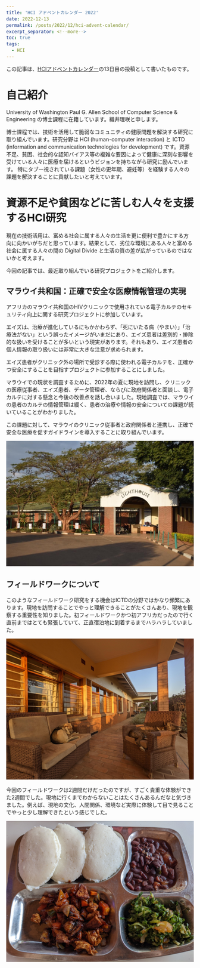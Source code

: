 ```yaml
---
title: 'HCI アドベントカレンダー 2022'
date: 2022-12-13
permalink: /posts/2022/12/hci-advent-calendar/
excerpt_separator: <!--more-->
toc: true
tags:
  - HCI
---
```

この記事は、[HCIアドベントカレンダー](https://adventar.org/calendars/7901)の13日目の投稿として書いたものです。
<!--more-->

# 自己紹介
University of Washington Paul G. Allen School of Computer Science & Engineering の博士課程に在籍しています。織井理咲と申します。

博士課程では、技術を活用して脆弱なコミュニティの健康問題を解決する研究に取り組んでいます。研究分野は HCI (human-computer interaction) と ICTD (information and communication technologies for development) です。資源不足、貧困、社会的な認知バイアス等の複雑な要因によって健康に深刻な影響を受けている人々に医療を届けるというビジョンを持ちながら研究に励んでいます。
特にタブー視されている課題（女性の更年期、避妊等）を経験する人々の課題を解決することに貢献したいと考えています。

# 資源不足や貧困などに苦しむ人々を支援するHCI研究
現在の技術活用は、富める社会に属する人々の生活を更に便利で豊かにする方向に向かいがちだと思っています。結果として、劣位な環境にある人々と富める社会に属する人々の間の Digital Divide と生活の質の差が広がっているのではないかと考えます。

今回の記事では、最近取り組んでいる研究プロジェクトをご紹介します。

## マラウイ共和国：正確で安全な医療情報管理の実現
アフリカのマラウイ共和国のHIVクリニックで使用されている電子カルテのセキュリティ向上に関する研究プロジェクトに参加しています。

エイズは、治療が進化しているにもかかわらず、「死にいたる病（やまい）」「治療法がない」という誤ったイメージがいまだにあり、エイズ患者は差別的・排除的な扱いを受けることが多いという現実があります。それもあり、エイズ患者の個人情報の取り扱いには非常に大きな注意が求められます。

エイズ患者がクリニック外の場所で受診する際に使われる電子カルテを、正確かつ安全にすることを目指すプロジェクトに参加することにしました。

マラウイでの現状を調査するために、2022年の夏に現地を訪問し、クリニックの医療従事者、エイズ患者、データ管理者、ならびに政府関係者と面談し、電子カルテに対する懸念と今後の改善点を話し合いました。現地調査では、マラウイの患者のカルテの情報管理は緩く、患者の治療や情報の安全についての課題が続いていることがわかりました。

この課題に対して、マラウイのクリニック従事者と政府関係者と連携し、正確で安全な医療を促すガイドラインを導入することに取り組んでいます。

![訪問先のHIVクリニック (Credits to Lighthouse Trust)](/images/posts/lt.jpeg)

## フィールドワークについて
このようなフィールドワーク研究をする機会はICTDの分野ではかなり頻繁にあります。現地を訪問することでやっと理解できることがたくさんあり、現地を観察する重要性を知りました。初フィールドワークかつ初アフリカだったので行く直前まではとても緊張していて、正直宿泊地に到着するまでハラハラしていました。

![2週間滞在した宿泊地の犬と仲良くなりました（左の犬がJelly Bean,右の犬がJoe Biden)](/images/posts/guesthouse.jpg)

今回のフィールドワークは2週間だけだったのですが、すごく貴重な体験ができた2週間でした。現地に行くまでわからないことはたくさんあるんだなと気づきました。例えば、現地の文化、人間関係、環境など実際に体験して目で見ることでやっと少し理解できたという感じでした。

![現地の食事。とても美味しかったです！)](/images/posts/malawi_meal.jpg)




<!--
Headings are cool
======

You can have many headings
======

Aren't headings cool?
------ -->
